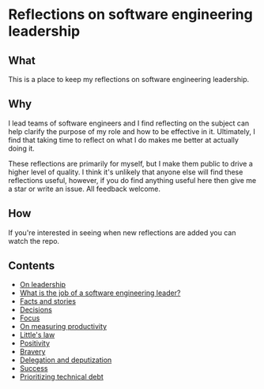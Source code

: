 # Reflections on software engineering leadership

## What

This is a place to keep my reflections on software engineering leadership.

## Why

I lead teams of software engineers and I find reflecting on the subject can help clarify the purpose of my role and how to be effective in it. Ultimately, I find that taking time to reflect on what I do makes me better at actually doing it.

These reflections are primarily for myself, but I make them public to drive a higher level of quality. I think it's unlikely that anyone else will find these reflections useful, however, if you do find anything useful here then give me a star or write an issue. All feedback welcome.

## How

If you're interested in seeing when new reflections are added you can watch the repo.

## Contents

- [On leadership](on-leadership.md)
- [What is the job of a software engineering leader?](what-is-the-job-of-a-software-engineering-leader.md)
- [Facts and stories](facts-and-stories.md)
- [Decisions](decisions.md)
- [Focus](focus.md)
- [On measuring productivity](on-measuring-productivity.md)
- [Little's law](littles-law.md)
- [Positivity](positivity.md)
- [Bravery](bravery.md)
- [Delegation and deputization](delegation-and-deputization.md)
- [Success](success.md)
- [Prioritizing technical debt](prioritizing-technical-debt.md)
